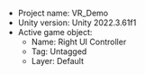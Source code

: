 <!-- UNITY CODE ASSIST INSTRUCTIONS START -->
- Project name: VR_Demo
- Unity version: Unity 2022.3.61f1
- Active game object:
  - Name: Right UI Controller 
  - Tag: Untagged
  - Layer: Default
<!-- UNITY CODE ASSIST INSTRUCTIONS END -->
